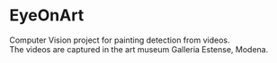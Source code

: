 # EyeOnArt
Computer Vision project for painting detection from videos.  
The videos are captured in the art museum Galleria Estense, Modena.

